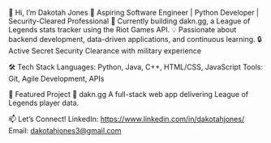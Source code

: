 👋 Hi, I’m Dakotah Jones
🎯 Aspiring Software Engineer | Python Developer | Security-Cleared Professional
🔭 Currently building dakn.gg, a League of Legends stats tracker using the Riot Games API.
💡 Passionate about backend development, data-driven applications, and continuous learning.
🔒 Active Secret Security Clearance with military experience

🛠️ Tech Stack
Languages: Python, Java, C++, HTML/CSS, JavaScript
Tools: Git, Agile Development, APIs

🚀 Featured Project
🔹 dakn.gg
A full-stack web app delivering League of Legends player data.

📫 Let’s Connect!
LinkedIn: https://www.linkedin.com/in/dakotahjones/
Email: dakotahjones3@gmail.com
